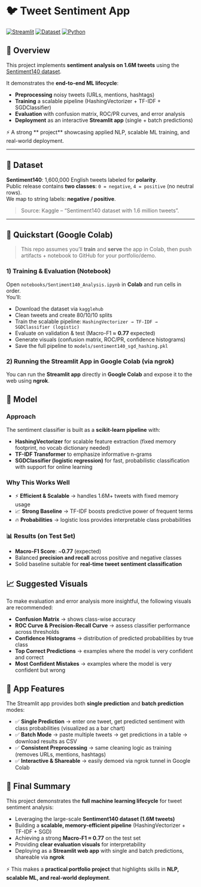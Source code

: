 # 🐦 Tweet Sentiment App

[![Streamlit](https://img.shields.io/badge/Framework-Streamlit-red)](https://streamlit.io/)
[![Dataset](https://img.shields.io/badge/Dataset-Sentiment140-blue)](https://www.kaggle.com/datasets/kazanova/sentiment140)
[![Python](https://img.shields.io/badge/Python-3.9+-yellow)](https://www.python.org/)

## 📌 Overview
This project implements **sentiment analysis on 1.6M tweets** using the [Sentiment140 dataset](https://www.kaggle.com/datasets/kazanova/sentiment140).  

It demonstrates the **end-to-end ML lifecycle**:
- **Preprocessing** noisy tweets (URLs, mentions, hashtags)
- **Training** a scalable pipeline (HashingVectorizer + TF-IDF + SGDClassifier)
- **Evaluation** with confusion matrix, ROC/PR curves, and error analysis
- **Deployment** as an interactive **Streamlit app** (single + batch predictions)

⚡ A strong ** project** showcasing applied NLP, scalable ML training, and real-world deployment.

---



## 🧠 Dataset
**Sentiment140**: 1,600,000 English tweets labeled for **polarity**.  
Public release contains **two classes**: `0 = negative`, `4 = positive` (no neutral rows).  
We map to string labels: **negative / positive**.

> Source: Kaggle – “Sentiment140 dataset with 1.6 million tweets”.

---

## 🚀 Quickstart (Google Colab)

> This repo assumes you’ll **train** and **serve** the app in Colab, then push artifacts + notebook to GitHub for your portfolio/demo.

### 1) Training & Evaluation (Notebook)
Open `notebooks/Sentiment140_Analysis.ipynb` in **Colab** and run cells in order.  
You’ll:
- Download the dataset via `kagglehub`
- Clean tweets and create 80/10/10 splits
- Train the scalable pipeline: `HashingVectorizer → TF-IDF → SGDClassifier (logistic)`
- Evaluate on validation & test (Macro-F1 ≈ **0.77** expected)
- Generate visuals (confusion matrix, ROC/PR, confidence histograms)
- Save the full pipeline to `models/sentiment140_sgd_hashing.pkl`


### 2) Running the Streamlit App in Google Colab (via ngrok)

You can run the **Streamlit app** directly in **Google Colab** and expose it to the web using **ngrok**.


## 🧪 Model

### Approach
The sentiment classifier is built as a **scikit-learn pipeline** with:
- **HashingVectorizer** for scalable feature extraction (fixed memory footprint, no vocab dictionary needed)  
- **TF-IDF Transformer** to emphasize informative n-grams  
- **SGDClassifier (logistic regression)** for fast, probabilistic classification with support for online learning  

### Why This Works Well
- ⚡ **Efficient & Scalable** → handles 1.6M+ tweets with fixed memory usage  
- 📈 **Strong Baseline** → TF-IDF boosts predictive power of frequent terms  
- 🔥 **Probabilities** → logistic loss provides interpretable class probabilities  

### 📊 Results (on Test Set)
- **Macro-F1 Score**: ~**0.77** (expected)  
- Balanced **precision and recall** across positive and negative classes  
- Solid baseline suitable for **real-time tweet sentiment classification**



 ## 📈 Suggested Visuals

To make evaluation and error analysis more insightful, the following visuals are recommended:

- **Confusion Matrix** → shows class-wise accuracy  
- **ROC Curve & Precision-Recall Curve** → assess classifier performance across thresholds  
- **Confidence Histograms** → distribution of predicted probabilities by true class  
- **Top Correct Predictions** → examples where the model is very confident and correct  
- **Most Confident Mistakes** → examples where the model is very confident but wrong

## 🧱 App Features

The Streamlit app provides both **single prediction** and **batch prediction** modes:

- ✅ **Single Prediction** → enter one tweet, get predicted sentiment with class probabilities (visualized as a bar chart)  
- ✅ **Batch Mode** → paste multiple tweets → get predictions in a table → download results as CSV  
- ✅ **Consistent Preprocessing** → same cleaning logic as training (removes URLs, mentions, hashtags)  
- ✅ **Interactive & Shareable** → easily demoed via ngrok tunnel in Google Colab  
 


## 🏁 Final Summary

This project demonstrates the **full machine learning lifecycle** for tweet sentiment analysis:  
- Leveraging the large-scale **Sentiment140 dataset (1.6M tweets)**  
- Building a **scalable, memory-efficient pipeline** (HashingVectorizer + TF-IDF + SGD)  
- Achieving a strong **Macro-F1 ≈ 0.77** on the test set  
- Providing **clear evaluation visuals** for interpretability  
- Deploying as a **Streamlit web app** with single and batch predictions, shareable via **ngrok**  

⚡ This makes a **practical portfolio project** that highlights skills in **NLP, scalable ML, and real-world deployment**.  


